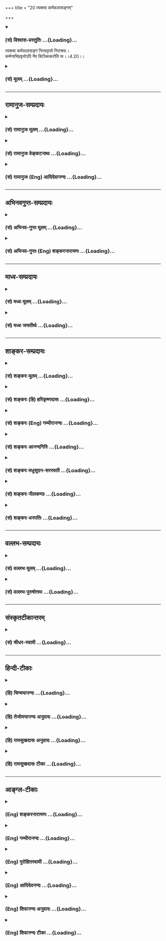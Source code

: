 +++
title = "20 त्यक्त्वा कर्मफलासङ्गम्"

+++
<div class="js_include" newlevelforh1="3" title="(सं) विश्वास-प्रस्तुतिः" unfilled url="/purANam_vaiShNavam/mahAbhAratam/06-bhIShma-parva/03-bhagavad-gItA-parva/saMskRtam/vishvAsa-prastutiH/04_jnAna-yogaH_brahmArp/20_tyaktvA_karmaphal.md">
<details open><summary><h3>(सं) विश्वास-प्रस्तुतिः ...{Loading}...</h3></summary>

त्यक्त्वा कर्मफलासङ्गं नित्यतृप्तो निराश्रयः।  
कर्मण्यभिप्रवृत्तोऽपि नैव किञ्चित्करोति सः।।4.20।।
</details>
</div>
<div class="js_include collapsed" newlevelforh1="3" title="(सं) मूलम्" unfilled url="/purANam_vaiShNavam/mahAbhAratam/06-bhIShma-parva/03-bhagavad-gItA-parva/saMskRtam/mUlam/04_jnAna-yogaH_brahmArp/20_tyaktvA_karmaphal.md">
<details><summary><h3>(सं) मूलम् ...{Loading}...</h3></summary>

त्यक्त्वा कर्मफलासङ्गं नित्यतृप्तो निराश्रयः।  
कर्मण्यभिप्रवृत्तोऽपि नैव किञ्चित्करोति सः।।4.20।।
</details>
</div>


_________________
## रामानुज-सम्प्रदायः
<div class="js_include collapsed" newlevelforh1="3" title="(सं) रामानुजः मूलम्" unfilled url="/purANam_vaiShNavam/mahAbhAratam/06-bhIShma-parva/03-bhagavad-gItA-parva/saMskRtam/rAmAnujaH/mUlam/04_jnAna-yogaH_brahmArp/20_tyaktvA_karmaphal.md">
<details><summary><h3>(सं) रामानुजः मूलम् ...{Loading}...</h3></summary>

।।4.20।।**कर्मफलासङ्गं त्यक्त्वा नित्यतृप्तो** नित्ये स्वात्मनि एव
तृप्तः **निराश्रयः** अस्थिरप्रकृतौ आश्रयबुद्धिरहितो यः कर्माणि करोति।
**स कर्मणि** आभिमुख्येन **प्रवृत्तः अपि न एव किञ्चित्** कर्म **करोति**
कर्मापदेशेन ज्ञानाभ्यासम् एव करोति इत्यर्थः। पुनः अपि कर्मणा ज्ञानाकारता
एव विशोध्यते

</details>
</div>
<div class="js_include collapsed" newlevelforh1="3" title="(सं) रामानुजः वेङ्कटनाथः" unfilled url="/purANam_vaiShNavam/mahAbhAratam/06-bhIShma-parva/03-bhagavad-gItA-parva/saMskRtam/rAmAnujaH/venkaTanAthaH/04_jnAna-yogaH_brahmArp/20_tyaktvA_karmaphal.md">
<details><summary><h3>(सं) रामानुजः वेङ्कटनाथः ...{Loading}...</h3></summary>

  
  
।।4.20।। अनन्तरश्लोकस्यार्थान्तरपरत्वपौनरुक्त्ययोर्व्युदासायाह एतदेव
विवृणोतीति। नित्यतृप्तः इत्यत्र नित्यं तृप्त इति नार्थः
तृप्तिहेत्वनुक्तेःकर्मफलासङ्गं त्यक्त्वा इति कामवर्जितत्वविवरणेन
अनित्यत्यागोऽभिहिते सङ्कल्पवर्जितत्वविवरणतया नित्यस्वीकारस्य च
वक्तुमुचितत्वादित्यभिप्रेत्यनित्ये स्वात्मन्येव तृप्त
इत्युक्तम्। निराश्रयः इत्यत्र न तावदाश्रयभूतदेशादिमात्रं निषिध्यते
तत्परित्यागस्य अशक्यत्वात् अतोऽत्र लौकिकानां य आश्रयणीयत्वबुद्धिविषयः
तस्याश्रयणीयत्वबुद्धिरेव निषिध्यत इत्यभिप्रेत्योक्तं अस्थिरेत्यादि।
तद्वृत्तस्य आकाङ्क्षया य इत्यध्याहृतम्। अभिशब्दार्थ आभिमुख्यं
तदेकपरता। नैव किञ्चित् इत्युक्ते सामान्यतो ज्ञानमपि निषिद्धं स्यादिति
तद्व्युदासायोचितं विशेष्यमाह नैव किञ्चित्कर्मेति। कर्मण्यभिप्रवृत्तोऽपि
नैव किञ्चित्करोति इति व्याहतमिदमित्याशङ्क्याह कर्मापदेशेनेति।
विपरीतविषयसञ्चरणेन ज्ञानाभ्यासविरोधिनामिन्द्रियाणामनुकूलविषयसञ्चरणमात्रं
हि कर्मयोग इति भावः।  
  

</details>
</div>
<div class="js_include collapsed" newlevelforh1="3" title="(सं) रामानुजः (Eng) आदिदेवानन्दः" unfilled url="/purANam_vaiShNavam/mahAbhAratam/06-bhIShma-parva/03-bhagavad-gItA-parva/saMskRtam/rAmAnujaH/english/AdidevAnandaH/04_jnAna-yogaH_brahmArp/20_tyaktvA_karmaphal.md">
<details><summary><h3>(सं) रामानुजः (Eng) आदिदेवानन्दः ...{Loading}...</h3></summary>

4.20 Whoever performs actions, renouncing attachment to their fruits and
is satisfied with the eternal, i.e., satisfied with his own self, and
dependent on none, i.e., devoid of dependence on transient Prakrti (body
and external nature) - such a perosn, even though fully engaged in
actions, does not act at all. He is engaged in the practice of knowledge
under the form of action. Again, Karma, having the form of knowledge, is
examined:

</details>
</div>


_________________
## अभिनवगुप्त-सम्प्रदायः
<div class="js_include collapsed" newlevelforh1="3" title="(सं) अभिनव-गुप्तः मूलम्" unfilled url="/purANam_vaiShNavam/mahAbhAratam/06-bhIShma-parva/03-bhagavad-gItA-parva/saMskRtam/abhinava-guptaH/mUlam/04_jnAna-yogaH_brahmArp/20_tyaktvA_karmaphal.md">
<details><summary><h3>(सं) अभिनव-गुप्तः मूलम् ...{Loading}...</h3></summary>

।।4.20 4.21।। त्यक्त्वेति। निराशीरिति। अभिप्रवृत्तोऽपि आभिमुख्येन
प्रवृत्तोऽपि। शरीरोपयोगि इन्द्रियव्यापारात्मकं कर्म शारीरं यत्
मनोबुद्धिभ्यां न तथा अनुरञ्जितम्।

</details>
</div>
<div class="js_include collapsed" newlevelforh1="3" title="(सं) अभिनव-गुप्तः (Eng) शङ्करनारायणः" unfilled url="/purANam_vaiShNavam/mahAbhAratam/06-bhIShma-parva/03-bhagavad-gItA-parva/saMskRtam/abhinava-guptaH/english/shankaranArAyaNaH/04_jnAna-yogaH_brahmArp/20_tyaktvA_karmaphal.md">
<details><summary><h3>(सं) अभिनव-गुप्तः (Eng) शङ्करनारायणः ...{Loading}...</h3></summary>

4.20 See Comment under 4.21

</details>
</div>


_________________
## माध्व-सम्प्रदायः
<div class="js_include collapsed" newlevelforh1="3" title="(सं) मध्वः मूलम्" unfilled url="/purANam_vaiShNavam/mahAbhAratam/06-bhIShma-parva/03-bhagavad-gItA-parva/saMskRtam/madhvaH/mUlam/04_jnAna-yogaH_brahmArp/20_tyaktvA_karmaphal.md">
<details><summary><h3>(सं) मध्वः मूलम् ...{Loading}...</h3></summary>

।।4.20।। न च कामसङ्कल्पाभावेनालम् आसङ्गं स्नेहं च त्यक्त्वा
ज्ञानस्वरूपमाह पुनर्नित्यतृप्त इति। नित्यतृप्तनिराश्रयेश्वरसरूपोऽस्मीति
तथाविधः।

</details>
</div>
<div class="js_include collapsed" newlevelforh1="3" title="(सं) मध्वः जयतीर्थः" unfilled url="/purANam_vaiShNavam/mahAbhAratam/06-bhIShma-parva/03-bhagavad-gItA-parva/saMskRtam/madhvaH/jayatIrthaH/04_jnAna-yogaH_brahmArp/20_tyaktvA_karmaphal.md">
<details><summary><h3>(सं) मध्वः जयतीर्थः ...{Loading}...</h3></summary>

।।4.20।। यस्य सर्वे समारम्भाः कामसङ्कल्पवर्जिताः 4।19 इत्यनेन यदुक्तं
तदेवत्यक्त्वा कर्मफलासङ्गं इत्यनेनोच्यते। सङ्कल्पो हि कर्मासङ्गः कामश्च
फलासङ्ग इत्यतः सङ्गतिपूर्वमन्यथा व्याचष्टे **न चेति**। नैतावता
कर्मस्वरूपं सम्पूर्णमित्यर्थः। किं तर्हीत्यध्याहारः। ननुनित्यतृप्तो
निराश्रयः इति साध्योऽर्थः कथं साधने निवेश्यते इत्यत आह **ज्ञाने**ति।
कर्मण्यकर्मेत्यपेक्षया **पुनरि**ति। मिथ्याज्ञानमेतदित्यतोऽभिप्रायमाह
**नित्ये**ति। इति हेतोरहमपि तथाविधः किन्त्वविद्यया तथा न प्रतीयत इति
जानन्नित्यर्थः।

</details>
</div>


_________________
## शाङ्कर-सम्प्रदायः
<div class="js_include collapsed" newlevelforh1="3" title="(सं) शङ्करः मूलम्" unfilled url="/purANam_vaiShNavam/mahAbhAratam/06-bhIShma-parva/03-bhagavad-gItA-parva/saMskRtam/shankaraH/mUlam/04_jnAna-yogaH_brahmArp/20_tyaktvA_karmaphal.md">
<details><summary><h3>(सं) शङ्करः मूलम् ...{Loading}...</h3></summary>

।।4.20।। **त्यक्त्वा** कर्मसु अभिमानं **फलासङ्गं** च यथोक्तेन ज्ञानेन
**नित्यतृप्तः** निराकाङ्क्षो विषयेषु इत्यर्थः। **निराश्रयः** आश्रयरहितः
आश्रयो नाम यत् आश्रित्य पुरुषार्थं सिसाधयिषति
दृष्टादृष्टेष्टफलसाधनाश्रयरहित इत्यर्थः। विदुषा क्रियमाणं कर्म
परमार्थतोऽकर्मैव तस्य निष्क्रियात्मदर्शनसंपन्नत्वात्। तेन एवंभूतेन
स्वप्रयोजनाभावात् ससाधनं कर्म परित्यक्तव्यमेव इति प्राप्ते ततः
निर्गमासंभवात् लोकसंग्रहचिकीर्षया शिष्टविगर्हणापरिजिहीर्षया वा पूर्ववत्
**कर्मणि अभिप्रवृत्तोऽपि** निष्क्रियात्मदर्शनसंपन्नत्वात् **नैव किञ्चित्
करोति सः**।। यः पुनः पूर्वोक्तविपरीतः प्रागेव कर्मारम्भात् ब्रह्मणि
सर्वान्तरे प्रत्यगात्मनि निष्क्रिये संजातात्मदर्शनः स
दृष्टादृष्टेष्टविषयाशीर्विवर्जिततया दृष्टादृष्टार्थे कर्मणि
प्रयोजनमपश्यन् ससाधनं कर्म संन्यस्य शरीरयात्रामात्रचेष्टः यतिः
ज्ञाननिष्ठो मुच्यते इत्येतमर्थं दर्शयितुमाह

</details>
</div>
<div class="js_include collapsed" newlevelforh1="3" title="(सं) शङ्करः (हि) हरिकृष्णदासः" unfilled url="/purANam_vaiShNavam/mahAbhAratam/06-bhIShma-parva/03-bhagavad-gItA-parva/saMskRtam/shankaraH/hindI/harikRShNadAsaH/04_jnAna-yogaH_brahmArp/20_tyaktvA_karmaphal.md">
<details><summary><h3>(सं) शङ्करः (हि) हरिकृष्णदासः ...{Loading}...</h3></summary>

।।4.20।। क्योंकि ज्ञानरूप अग्निद्वारा भस्मीभूत हो जानेके कारण उसके कर्म
अकर्म ही हो जाते हैं। इसी आशयको दिखानेकी इच्छासे भगवान् कहते हैं
उपर्युक्त ज्ञानके प्रभावसे कर्मोंमें अभिमान और फलासक्तिका त्याग करके जो
नित्यतृप्त है अर्थात् विषयकामनासे रहित हो गया है तथा आश्रयसे रहित है।
जिस फलका आश्रय लेकर मनुष्य पुरुषार्थ सिद्ध करनेकी इच्छा किया करता है
उसका नाम आश्रय है ऐसे इस लोक और परलोकके इष्टफलसाधनरूप आश्रयसे जो रहित है
उस ज्ञानीद्वारा किये हुए कर्म वास्तवमें अकर्म ही हैं क्योंकि वह
निष्क्रिय आत्माके ज्ञानसे सम्पन्न है। अपना कोई प्रयोजन न रहनेके कारण ऐसे
पुरुषको साधनोंसहित कर्मोंका परित्याग कर ही देना चाहिये ऐसी कर्तव्यता
प्राप्त होनेपर भी उन कर्मोंसे निवृत्त होना असम्भव होनेके कारण
लोकसंग्रहकी इच्छासे या श्रेष्ठ पुरुषोंद्वारा की जानेवाली निन्दाको दूर
करनेकी इच्छासे यदि ( कोई ज्ञानी ) पहलेकी तरह कर्मोंमें प्रवृत्त है तो भी
वह निष्क्रिय आत्माके ज्ञानसे सम्पन्न होनेके कारण वास्तवमें कुछ भी नहीं
करता। परंतु जो उससे विपरीत है अर्थात् उपर्युक्त प्रकारसे कर्म करनेवाला
नहीं है कर्मोंका आरम्भ करनेसे पहले ( गृहस्थी न बनकर ब्रह्मचर्य आश्रममें
) ही जिसका सबके अंदर व्यापक अन्तरात्मारूप निष्क्रिय ब्रह्ममें आत्मभाव
प्रत्यक्ष हो गया है

</details>
</div>
<div class="js_include collapsed" newlevelforh1="3" title="(सं) शङ्करः (Eng) गम्भीरानन्दः" unfilled url="/purANam_vaiShNavam/mahAbhAratam/06-bhIShma-parva/03-bhagavad-gItA-parva/saMskRtam/shankaraH/english/gambhIrAnandaH/04_jnAna-yogaH_brahmArp/20_tyaktvA_karmaphal.md">
<details><summary><h3>(सं) शङ्करः (Eng) गम्भीरानन्दः ...{Loading}...</h3></summary>

4.20 With the help of the above-mentioned wisdom, tyaktva, having given
up the idea of agentship; and phala-asangam, attachment to the results
of action; he who is nitya-trptah, ever-trptah, ever-contented, i.e. has
no hankering for objects; and nirasrayah, dependent on nothing-. Asraya
means that on which a person leans, desiring to achieve some human goal.
The idea is that he is dependent of any support which may be a means of
attaining some coveted seen or unseen result. In reality, actions done
by a man of Knowledge are certainly inactions, since he is endowed with
the realization of the actionless Self. Actions together with their
accessories must be relinished by one who has become thus, because they
have no end to serve. This being so, api, even though; he remains
abhi-pravrttah, engaged as before; karmani, in actions-getting out of
those (actions) being impossible-, either with the intention of
preventing people from going astray or with a view to avoiding the
censure of the wise people; sah, he; eva, really; na karoti, does not
do; kincit, anything, because he is endued with the realization of the
actionless Self. \[From the subjective standpoint of the enlightened
there are no actions, but ordinary people mistakenly think them to be
actions, which in reality are a mere semblance of it.\] On the other
hand, one who is the opposite of the above-mentioned one, (and) in whom,
even before undertaking works, has dawned the realization of his
identity with Brahman, the all-pervasive, inmost, actionless Self;
who,being bereft of solicitation for desirable objects seen or unseen,
has renounced actions along with their accessories, by virtue of seeing
no purpose to be served by undertaking actions meant to secure some seen
or unseen result, and makes effort only for the maintenance of the body,
he, the monk steadfast in Knowledge, becomes free. Hence, in order to
express this idea the Lord says:

</details>
</div>
<div class="js_include collapsed" newlevelforh1="3" title="(सं) शङ्करः आनन्दगिरिः" unfilled url="/purANam_vaiShNavam/mahAbhAratam/06-bhIShma-parva/03-bhagavad-gItA-parva/saMskRtam/shankaraH/AnandagiriH/04_jnAna-yogaH_brahmArp/20_tyaktvA_karmaphal.md">
<details><summary><h3>(सं) शङ्करः आनन्दगिरिः ...{Loading}...</h3></summary>

।।4.20।। विवेकात्पूर्वं कर्मणि प्रवृत्तावपि सति विवेके तत्र न
प्रवृत्तिरित्याशङ्क्याङ्गीकरोति **यस्त्विति।** विवेकात्पूर्वमभिनिवेशेन
प्रवृत्तस्य विवेकानन्तरमभिनिवेशाभावात्प्रवृत्त्यसंभवेऽपि
जीवनमात्रमुद्दिश्य प्रवृत्त्याभ्यासः संभवतीत्यर्थः। सत्यपि विवेके
तत्तत्साक्षात्कारानुदयात्कर्मणि प्रवृत्तस्य कथं तत्त्यागः
स्यादित्याशङ्क्याह **यस्तु प्रारब्धेति।** त्यक्तेत्यादि
समनन्तरश्लोकमवतारयितुं भूमिकां कृत्वा तदवतारणप्रकारं दर्शयति **स
कुतश्चिदिति।** लोकसंग्रहादिनिमित्तं विवक्षितं कर्म परित्यागासंभवे सति
तस्मिन्प्रवृत्तोऽपि नैव करोति किंचिदिति संबन्धः। कर्मणि प्रवृत्तो न
करोति कर्मेति कथमुच्यते तत्राह **स्वप्रयोजनाभावादिति।** कथं तर्हि कर्मणि
प्रवर्तते तत्राह **लोकेति।**
प्रवृत्तेरर्थक्रियाकारित्वाभावंपश्वादिभिश्चाविशेषात् इति न्यायेन
व्यावर्तयति **पूर्ववदिति।** कथं तर्हि विवेकिनामविवेकिनां च विशेषः
स्यादित्याशङ्क्य कर्मादौ सङ्गासङ्गाभ्यामित्याह **कर्मणीति।** उक्तेऽर्थे
समनन्तरश्लोकमवतारयति **ज्ञानाग्नीति।** एतमर्थं दर्शयिष्यन्निमं
श्लोकमाहेति योजना। यथोक्तं ज्ञानं कूटस्थात्मदर्शनं तेन स्वरूपभूतं सुखं
साक्षादनुभूय कर्मणि तत्फले च सङ्गमपास्य विषयेषु निरपेक्षश्चेष्टते
विद्वानित्याह **त्यक्त्वेत्यादिना।** इष्टसाधनसापेक्षस्य कुतो
निरपेक्षत्वमित्याशङ्क्य विशिनष्टि **निराश्रय** **इति।** यदाश्रित्येति
यच्छब्देन फलसाधनमुच्यते। आश्रयरहितमित्यस्यार्थं स्पष्टयति **दृष्टेति।**
तेन ज्ञानवता पुरुषेणैवंभूतेन। त्यक्त्वा कर्मफलासङ्गमित्यादिना
विशेषितेनेत्यर्थः। ततः ससाधनात्कर्मणः सकाशादिति यावत्। निर्गमासंभवे
हेतुमाह **लोकेत्यादिना।** पूर्ववज्ज्ञानोदयात्प्रागवस्थायामिवेत्यर्थः।
अभिप्रवृत्तोऽपि लोकदृष्ट्येति शेषः। नैव करोति किंचिदिति स्वदृष्ट्येति
द्रष्टव्यम्।

</details>
</div>
<div class="js_include collapsed" newlevelforh1="3" title="(सं) शङ्करः मधुसूदन-सरस्वती" unfilled url="/purANam_vaiShNavam/mahAbhAratam/06-bhIShma-parva/03-bhagavad-gItA-parva/saMskRtam/shankaraH/madhusUdana-sarasvatI/04_jnAna-yogaH_brahmArp/20_tyaktvA_karmaphal.md">
<details><summary><h3>(सं) शङ्करः मधुसूदन-सरस्वती ...{Loading}...</h3></summary>

।।4.20।। भवतु ज्ञानाग्निना प्राक्तनानामप्रारब्धकर्मणां दाहः आगामिनां
चानुत्पत्तिः ज्ञानोत्पत्तिकाले क्रियमाणं तु
पूर्वोत्तरयोरनन्तर्भावात्फलाय भवेदिति भवेत्कस्यचिदाशङ्का तामपनुदति
कर्मणि फले चासङ्ग कर्तृत्वाभिमानं भोगाभिलाषं च त्यक्त्वा
अकर्त्रभोक्त्रात्मसम्यग्दर्शनेन बाधित्वा नित्यतृप्तः परमानन्दस्वरूपलाभेन
सर्वत्र निराकाङ्क्षः। निराश्रयः आश्रयो देहिन्द्रयादिरद्वैतदर्शनेन
निर्गतो यस्मात्स निराश्रयो देहेन्द्रियाद्यभिमानशून्यः। फलकामनायाः
कर्तृत्वाभिमानस्य च निवृत्तौ क्रमेण हेतुगर्भं विशेषणद्वयम्। एवंभूतो
जीवन्मुक्तो व्युत्थानदशायां कर्मणि वैदिके लौकिके वा अभिप्रवृत्तोऽपि
प्रारब्धकर्मवशाल्लोकदृष्ट्याऽभितः साङ्गोपाङ्गानुष्ठानाय प्रवृत्तोऽपि
स्वदृष्ट्या नैव किंचित्करोति सः। निष्क्रियात्मदर्शनेन
बाधितत्वादित्यर्थः।

</details>
</div>
<div class="js_include collapsed" newlevelforh1="3" title="(सं) शङ्करः नीलकण्ठः" unfilled url="/purANam_vaiShNavam/mahAbhAratam/06-bhIShma-parva/03-bhagavad-gItA-parva/saMskRtam/shankaraH/nIlakaNThaH/04_jnAna-yogaH_brahmArp/20_tyaktvA_karmaphal.md">
<details><summary><h3>(सं) शङ्करः नीलकण्ठः ...{Loading}...</h3></summary>

।।4.20।। ननु प्रायश्चित्तेनेव ज्ञानाग्निना पूर्वकर्मदाहेऽपि क्रियमाणं
तत्फलाय भवेदित्यत आह **त्यक्त्वेति।** आत्मलाभेन नित्यतृप्तत्वात्फलासङ्गं
त्यक्त्वा निराश्रयत्वात्। अहंकाराद्याश्रयेण हि कर्म क्रियते। निराश्रयो
निरहंकारो यस्मात् ततः कर्मसङ्गमहंकरोमीत्यभिमानं च त्यक्त्वा कर्मणि
लौकिके वैदिके वा अभितः सर्वाङ्गोपसंहारेण प्रवृत्तोऽपि स नैव
किंचित्करोति। अतोऽस्य क्रियमाणमपि कर्म न फलाय प्रभवतीत्यर्थः।

</details>
</div>
<div class="js_include collapsed" newlevelforh1="3" title="(सं) शङ्करः धनपतिः" unfilled url="/purANam_vaiShNavam/mahAbhAratam/06-bhIShma-parva/03-bhagavad-gItA-parva/saMskRtam/shankaraH/dhanapatiH/04_jnAna-yogaH_brahmArp/20_tyaktvA_karmaphal.md">
<details><summary><h3>(सं) शङ्करः धनपतिः ...{Loading}...</h3></summary>

।।4.20।। ज्ञानाग्निदग्धकर्मत्वात्तदीयं ज्ञानोत्तरं क्रियमाणामपि
कर्माकर्मैव संपद्यत इत्येतमर्थं दर्शयन्नाह **त्यक्त्वेत्यादिना।** यत्तु
भवतु ज्ञानाग्निना प्राक्तनानामप्रारब्धकर्मणा दाहः। आगामिनां
चानुत्पत्तिः। ज्ञानोत्पत्तिकाले क्रियमाणं तु पूर्वोत्तरयोरनन्तर्भावात्
फलाय भवेदिति भवेत्कस्यचिदाशङ्का तामपनुदतीति तच्चिन्त्यम्।
मूलात्तद्भाष्यादेवंभूतो जीवन्मुक्तो व्युत्थानदशायां कर्मणि वैदिके लौकिके
प्रवृत्तोऽपीत्यादिस्वग्रन्थाच्च ज्ञानोत्तरक्रियमाणकर्माश्लेषस्य प्रतीतेः
स्फुटत्वेनैवमुत्थानानौचित्यात्। ज्ञानोत्पत्तिकाल इत्यस्य किं
ज्ञानोत्पत्तिक्षण इत्यर्थ उत ज्ञानसाधनानामनुष्ठानकाल इति। आद्ये
पापादेरसंभवः। द्वितीये तत्कर्मणः पूर्वकर्मण्यन्तर्भाव इति शङ्काया
अप्यनुत्थानाच्च। अतएव तस्य नाशो वा विश्लेषो वा व्यासेन पृथक् न सूत्रितः।
कर्मस्वभिमानं फलासक्तिं च त्यक्त्वा यथोक्तेन ज्ञानेन नित्यतृप्तः।
विषयेषु निराकाङ्क्षः। अतएव दृष्टादृष्टेष्टफलसाधनाश्रयरहतिः।
योगक्षेमार्थाश्रयणीयरहित इति व्याख्या तु भाष्यान्तर्भूता। यत्त्वाश्रयो
देहेन्द्रियादिरद्वैतदर्शनेन निर्गतो यस्मात्स निराश्रयः
देहेन्द्रियाद्यभिमानशून्यः। फलकामनायाः कर्तृत्वाभिनिवेशस्य च निवृत्तौ
क्रमेण विशेषणद्वयमिति व्याख्यानं तदपि दृष्टादृष्टेष्टफलसाधनानि
देहेन्द्रियादीनि तदेवाश्रयस्तद्रहितः देहाद्यभिमानशून्य इति भाष्यं
व्याख्याय तदविरोधेनादेयं तेनैवंभूतेन प्रयोजनाभावात्समग्रं कर्म यद्यपि
त्याज्यं तथापि प्रारब्धप्राबल्यात् लोकसंग्रहार्थं लोकदृष्ट्या
पूर्ववत्कर्मण्यभितः साङ्गोपाङ्गानुष्ठानाय प्रवृत्तोऽपि
निष्क्रियात्मदर्शनसंपन्नत्वात्स्वदृष्ट्या नैव किंचित्करोति सः।
तत्त्वविदः क्रियमाणकर्मसंबन्धो न भवतीत्यर्थः।

</details>
</div>


_________________
## वल्लभ-सम्प्रदायः
<div class="js_include collapsed" newlevelforh1="3" title="(सं) वल्लभः मूलम्" unfilled url="/purANam_vaiShNavam/mahAbhAratam/06-bhIShma-parva/03-bhagavad-gItA-parva/saMskRtam/vallabhaH/mUlam/04_jnAna-yogaH_brahmArp/20_tyaktvA_karmaphal.md">
<details><summary><h3>(सं) वल्लभः मूलम् ...{Loading}...</h3></summary>

।।4.20।। एवं कर्त्ताऽप्यकर्त्तैव स असङ्गात् ब्रह्मवत् तदाह त्यक्त्वेति।
अत्रकर्मण्यकर्म यः पश्येत् 4।18 इत्याद्युक्तं स्वयमेव विवृणोति
भगवांश्चतुर्भिः। क्रियानिर्वर्त्ये कर्मणि यज्ञादौ फलं स्वर्गादि प्राकृतं
तथा सङ्गं प्राकृतं स्वस्य कर्तृत्वाभिनिवेशनं च त्यक्त्वा अर्थात्
अप्राकृतं वस्तु यथाभूततया सर्वं विभाव्य कर्मणि प्रवृत्तोऽपि नैव
किञ्चित्करोति अकर्मैव स यथा ब्रह्मा कर्मोक्तं तथैव नित्यानन्देन तृप्तः
प्राकृताश्रयरहितश्च तत्तद्वस्तुनि ब्रह्मभावनादिति वक्ष्यति।

</details>
</div>
<div class="js_include collapsed" newlevelforh1="3" title="(सं) वल्लभः पुरुषोत्तमः" unfilled url="/purANam_vaiShNavam/mahAbhAratam/06-bhIShma-parva/03-bhagavad-gItA-parva/saMskRtam/vallabhaH/puruShottamaH/04_jnAna-yogaH_brahmArp/20_tyaktvA_karmaphal.md">
<details><summary><h3>(सं) वल्लभः पुरुषोत्तमः ...{Loading}...</h3></summary>

  
  
।।4.20।। ननु फलेच्छारहितस्त्वत्सेवां विहाय किमिति कर्म करोति
इत्याशङ्क्याह त्यक्त्वेति। यो नित्यतृप्तो मन्निष्ठया नित्यं तृप्तः
पूर्णः कर्मफलासङ्गं त्यक्त्वा कर्मफलेच्छासक्तिं त्यक्त्वा निराश्रयः
कर्मजनितादृष्टाद्याश्रयरहितः कर्मणि मदाज्ञात्वेन अभिप्रवृत्तः सोऽपि नैव
किञ्चित् करोति। मदाज्ञारूपत्वात्तस्य तत्कर्म मोक्षे स्वफलभोगादिना बन्धकं
न भवतीत्यर्थः।  
  

</details>
</div>


_________________
## संस्कृतटीकान्तरम्
<div class="js_include collapsed" newlevelforh1="3" title="(सं) श्रीधर-स्वामी" unfilled url="/purANam_vaiShNavam/mahAbhAratam/06-bhIShma-parva/03-bhagavad-gItA-parva/saMskRtam/shrIdhara-svAmI/04_jnAna-yogaH_brahmArp/20_tyaktvA_karmaphal.md">
<details><summary><h3>(सं) श्रीधर-स्वामी ...{Loading}...</h3></summary>

।।4.20।। किंच **त्यक्त्वेति।** कर्मणि तत्फले चासक्तिं त्यक्त्वा नित्येन
निजानन्देन तृप्तः अतएव योगक्षेमार्थमाश्रयणीयरहितः एवंभूतो यः स्वाभाविके
विहिते च कर्मण्यभितः प्रवृत्तोऽपि किंचिदपि नैव करोति। तस्य
कर्माकर्मतामापद्यत इत्यर्थः।

</details>
</div>


_________________
## हिन्दी-टीकाः
<div class="js_include collapsed" newlevelforh1="3" title="(हि) चिन्मयानन्दः" unfilled url="/purANam_vaiShNavam/mahAbhAratam/06-bhIShma-parva/03-bhagavad-gItA-parva/hindI/chinmayAnandaH/04_jnAna-yogaH_brahmArp/20_tyaktvA_karmaphal.md">
<details><summary><h3>(हि) चिन्मयानन्दः ...{Loading}...</h3></summary>

।।4.20।। यहाँ हमें न कर्मफल त्यागने को कहा गया है और न ही उसकी उपेक्षा
करने को किन्तु फल के साथ हमारी मानसिक दासता तथा आसक्ति का त्याग करने को
कहा गया है। जब हम इच्छित फलों की चिन्ताओं से ग्रस्त हो जाते हैं तब हम
अपने कर्मों को कुशलतापूर्वक नहीं कर पाते हैं। इस चिन्ता और आसक्ति का
त्याग करके समाज कल्याण के लिए हमको प्रयत्नशील होना चाहिये। एक सच्चा
कलाकार अपनी सर्वश्रेष्ठ कलाकृति का कभी भी स्वेच्छा से विक्रय करने को
तैयार नहीं होगा जिस चित्र को चित्रित करने के लिए उसने इतना अधिक परिश्रम
किया और समय दिया वह चित्र ही उसका वास्तविक पारितोषिक होता है। यदि भूखे
भी रहना पड़े तो भी वह उस चित्र की बिक्री करना नहीं चाहेगा उस चित्र को
देखने मात्र से उसे जो सन्तोष और आनन्द का अनुभव होता है उसकी तुलना में
सम्पूर्ण जगत् की सम्पत्ति भी तुच्छ प्रतीत होती है। यदि एक लघु परिच्छिन्न
कलाकृति उस सामान्य व्यक्ति को इतना अधिक आनन्द प्रदान कर सकती है तो
आत्मस्वरूप में स्थित दैवी आनन्द की अनुभूति में रमे हुए नामरूपमय जगत् में
काम करते हुए ज्ञानी पुरुष के आनन्द का क्या मापदण्ड हो सकता है वास्तव में
अनन्त तत्त्व को आत्मरूप से अनुभव किया हुआ पुरुष बाह्य आश्रयों से सर्वथा
मुक्त हो जाता है। फलासक्ति असन्तोष तथा बाह्य वस्तुओं पर आश्रय ये सब
अविद्याजनित जीव के लिए ही होते हैं। यह जीव ही इन सबसे पीड़ित होता है। जब
सत्य का साधक यह पहचान लेता है कि इस जीव का वास्तविक स्वरूप अनन्त और
परिपूर्ण है तब यह जीवभाव (अहंकार) नष्ट हो जाता है और स्वभावत उसके सब
दुखो का अन्त होना अवश्यंभावी है। पात्र में रखे हुये जल को हिलाने से
उसमें स्थित सूर्य का प्रतिबिम्ब भी हिलता है। परन्तु जल को फेंक देने पर
प्रतिबिम्ब लुप्त हो जाता है और फिर किसी भी प्रकार आकाश में स्थित सूर्य
को हिलाया नहीं जा सकता । ऐसा आत्मज्ञानी पुरुष कर्म में प्रर्वत्त हुआ भी
किञ्चिन्मात्र कर्म नहीं करता है। शरीर मन और बुद्धि बाह्य जगत् में कार्य
करते रहते हैं किन्तु सर्वव्यापी आत्मा नहीं। इस चैतन्य आत्मा के बिना शरीर
कार्य नहीं कर सकता परन्तु उसकी क्रिया का आरोप अकर्म आत्मा पर नहीं किया
जा सकता है। अत आत्मस्वरूप में स्थित पुरुष कार्य करते हुए भी कर्त्ता नहीं
कहा जा सकता। रेल चलती है परन्तु यह कहना ठीक नहीं होगा कि वाष्प गतिशील
है। वेदान्त के शिक्षार्थी के मन में यह शंका उठती है कि आत्मानुभव होने पर
ज्ञानी के पूर्वार्जित सभी कर्म नष्ट हो सकते हैं परन्तु तत्पश्चात् पुन
जगत् में कर्म करने से हो सकता है कि वह नये पापपुण्यरूप कर्म करें जिसका
फल भोगने हेतु उसे नए जन्मों को भी लेना पड़े। इस श्लोक में उपर्युक्त शंका
को निर्मूल कर दिया गया है। यहाँ स्पष्ट कहा गया है कि ज्ञानी पुरुष कर्म
करने पर भी किञ्चित कर्म नहीं करता है तब फिर उसे बन्धन कैसे होगा प्रत्येक
क्रिया की प्रतिक्रिया होती है। सन्त पुरुष के शारीरिक कर्मों का भी कुछ तो
फल होना ही चाहिये। यह सामान्य युक्तिवाद है जिसका खण्डन करते हुये भगवान्
कहते हैं

</details>
</div>
<div class="js_include collapsed" newlevelforh1="3" title="(हि) तेजोमयानन्दः अनुवादः" unfilled url="/purANam_vaiShNavam/mahAbhAratam/06-bhIShma-parva/03-bhagavad-gItA-parva/hindI/tejomayAnandaH/anuvAdaH/04_jnAna-yogaH_brahmArp/20_tyaktvA_karmaphal.md">
<details><summary><h3>(हि) तेजोमयानन्दः अनुवादः ...{Loading}...</h3></summary>

।।4.20।। जो पुरुष, कर्मफलासक्ति को त्यागकर, नित्यतृप्त और सब आश्रयों
से रहित है वह कर्म में प्रवृत्त होते हुए भी (वास्तव में) कुछ भी नहीं
करता है।।

</details>
</div>
<div class="js_include collapsed" newlevelforh1="3" title="(हि) रामसुखदासः अनुवादः" unfilled url="/purANam_vaiShNavam/mahAbhAratam/06-bhIShma-parva/03-bhagavad-gItA-parva/hindI/rAmasukhadAsaH/anuvAdaH/04_jnAna-yogaH_brahmArp/20_tyaktvA_karmaphal.md">
<details><summary><h3>(हि) रामसुखदासः अनुवादः ...{Loading}...</h3></summary>

।।4.20।। जो कर्म और फलकी आसक्तिका त्याग करके आश्रयसे रहित और सदा तृप्त
है, वह कर्मोंमें अच्छी तरह लगा हुआ भी वास्तवमें कुछ भी नहीं करता।

</details>
</div>
<div class="js_include collapsed" newlevelforh1="3" title="(हि) रामसुखदासः टीका" unfilled url="/purANam_vaiShNavam/mahAbhAratam/06-bhIShma-parva/03-bhagavad-gItA-parva/hindI/rAmasukhadAsaH/TIkA/04_jnAna-yogaH_brahmArp/20_tyaktvA_karmaphal.md">
<details><summary><h3>(हि) रामसुखदासः टीका ...{Loading}...</h3></summary>

4.20।।***व्याख्या--*'त्यक्त्वा कर्मफलासङ्गम्'--**जब कर्म करते समय
कर्ताका यह भाव रहता है कि शरीरादि कर्मसामग्री मेरी है, मैं कर्म करता
हूँ, कर्म मेरा और मेरे लिये है तथा इसका मेरेको अमुक फल मिलेगा, तब वह
कर्मफलका हेतु बन जाता है। कर्मयोगसे सिद्ध महापुरुषको प्राकृत पदार्थोंसे
सर्वथा सम्बन्ध-विच्छेदका अनुभव हो जाता है, इसलिये कर्म करनेकी
सामग्रीमें, कर्ममें तथा कर्मफलमें किञ्चिन्मात्र भी आसक्ति न रहनेके कारण
वह कर्मफलका हेतु नहीं बनता। सेना विजयकी इच्छासे युद्ध करती है। विजय
होनेपर विजय सेनाकी नहीं, प्रत्युत राजाकी मानी जाती है; क्योंकि राजाने ही
सेनाके जीवन-निर्वाहका प्रबन्ध किया है; उसे युद्ध करनेकी सामग्री दी है और
उसे युद्ध करनेकी प्रेरणा की है और सेना भी राजाके लिये ही युद्ध करती है।
इसी प्रकार शरीर, इन्द्रियाँ, मन, बुद्धि आदि कर्म-सामग्रीके साथ सम्बन्ध
जोड़नेसे ही जीव उनके द्वारा किये गये कर्मोंके फलका भागी होता
है। कर्म-सामग्रीके साथ किञ्चिन्मात्र भी सम्बन्ध न होनेके कारण महापुरुषका
कर्मफलके साथ कोई सम्बन्ध नहीं होता। वास्तवमें कर्मफलके साथ स्वरूपका
सम्बन्ध है ही नहीं। कारण कि स्वरूप चेतन, अविनाशी और निर्विकार है; परन्तु
कर्म और कर्मफल--दोनों जड तथा विकारी हैं और उनका आरम्भ तथा अन्त होता है।
सदा स्वरूपके साथ न तो कोई कर्म रहता है तथा न कोई फल ही रहता है। इस तरह
यद्यपि कर्म और फलसे स्वरूपका कोई सम्बन्ध नहीं है तथापि जीवने भूलसे उनके
साथ अपना सम्बन्ध मान लिया है। यह माना हुआ सम्बन्ध ही बन्धनका कारण है।
अगर यह माना हुआ सम्बन्ध मिट जाय, तो कर्म और फलसे उसकी स्वतःसिद्ध
निर्लिप्तताका बोध हो जाता है।

</details>
</div>


_________________
## आङ्ग्ल-टीकाः
<div class="js_include collapsed" newlevelforh1="3" title="(Eng) शङ्करनारायणः" unfilled url="/purANam_vaiShNavam/mahAbhAratam/06-bhIShma-parva/03-bhagavad-gItA-parva/english/shankaranArAyaNaH/04_jnAna-yogaH_brahmArp/20_tyaktvA_karmaphal.md">
<details><summary><h3>(Eng) शङ्करनारायणः ...{Loading}...</h3></summary>

4.20. By abandoning attachment for fruits of actions, remaining ever
content and depending on nothing, that person, even though he is engaged
in action, does not at all perform anything.

</details>
</div>
<div class="js_include collapsed" newlevelforh1="3" title="(Eng) गम्भीरानन्दः" unfilled url="/purANam_vaiShNavam/mahAbhAratam/06-bhIShma-parva/03-bhagavad-gItA-parva/english/gambhIrAnandaH/04_jnAna-yogaH_brahmArp/20_tyaktvA_karmaphal.md">
<details><summary><h3>(Eng) गम्भीरानन्दः ...{Loading}...</h3></summary>

4.20 Having given up attachment to the results of action, he who is
ever-contented, dependent on nothing, he really does not do anything
even though engaged in action.

</details>
</div>
<div class="js_include collapsed" newlevelforh1="3" title="(Eng) पुरोहितस्वामी" unfilled url="/purANam_vaiShNavam/mahAbhAratam/06-bhIShma-parva/03-bhagavad-gItA-parva/english/purohitasvAmI/04_jnAna-yogaH_brahmArp/20_tyaktvA_karmaphal.md">
<details><summary><h3>(Eng) पुरोहितस्वामी ...{Loading}...</h3></summary>

4.20 Having surrendered all claim to the results of his actions, always
contented and independent, in reality he does nothing, even though he is
apparently acting.

</details>
</div>
<div class="js_include collapsed" newlevelforh1="3" title="(Eng) आदिदेवनन्दः" unfilled url="/purANam_vaiShNavam/mahAbhAratam/06-bhIShma-parva/03-bhagavad-gItA-parva/english/AdidevanandaH/04_jnAna-yogaH_brahmArp/20_tyaktvA_karmaphal.md">
<details><summary><h3>(Eng) आदिदेवनन्दः ...{Loading}...</h3></summary>

4.20 Having renounced attachment to the fruits of his actions, ever
contented with the eternal self, and dependent on none, one does not act
at all, even though engaged in action.

</details>
</div>
<div class="js_include collapsed" newlevelforh1="3" title="(Eng) शिवानन्दः अनुवादः" unfilled url="/purANam_vaiShNavam/mahAbhAratam/06-bhIShma-parva/03-bhagavad-gItA-parva/english/shivAnandaH/anuvAdaH/04_jnAna-yogaH_brahmArp/20_tyaktvA_karmaphal.md">
<details><summary><h3>(Eng) शिवानन्दः अनुवादः ...{Loading}...</h3></summary>

4.20 Having abandoned attachment to the fruits of the action, ever
content, depending on nothing, he does not do anything though engaged in
activity.

</details>
</div>
<div class="js_include collapsed" newlevelforh1="3" title="(Eng) शिवानन्दः टीका" unfilled url="/purANam_vaiShNavam/mahAbhAratam/06-bhIShma-parva/03-bhagavad-gItA-parva/english/shivAnandaH/TIkA/04_jnAna-yogaH_brahmArp/20_tyaktvA_karmaphal.md">
<details><summary><h3>(Eng) शिवानन्दः टीका ...{Loading}...</h3></summary>

4.20 त्यक्त्वा having abandoned; कर्मफलासङ्गम् attachment to the fruits
of action; नित्यतृप्तः even content; निराश्रयः depending on nothing;
कर्मणि in action; अभिप्रवृत्तः engaged; अपि even; न not; एव verily;
किञ्चित् anything; करोति does; सः he.Commentary The same idea of
inaction in action is repeated here to produce a deep impression on the
minds of the aspirants. He who works for the wellbeing of the world and
he who performs actions without egoism and attachment for the fruits; to
set an example to the masses; really does nothing at all though he is
ever engaged in activity; as he possesses the knowledge of the Self
which is beyond all activity and as he has realised his identity with
It.As Brahman the Absolute is selfcontained; all the desires are
gratified if one realises the Self. He is ever satisfied and does not
depend on anything; just as a man who has the favour of the king does
not depend on the minister or the government official for anything.
(Cf.IV.41)

</details>
</div>
